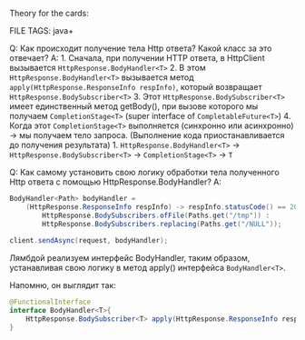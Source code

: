 
Theory for the cards: 

FILE TAGS: java+

Q: Как происходит получение тела Http ответа? Какой класс за это отвечает?
A: 1. Сначала, при получении HTTP ответа, в HttpClient вызывается `HttpResponse.BodyHandler<T>`
2. В этом `HttpResponse.BodyHandler<T>` вызывается метод `apply(HttpResponse.ResponseInfo respInfo)`, который возвращает `HttpResponse.BodySubscriber<T>`
3. Этот `HttpResponse.BodySubscriber<T>` имеет единственный метод getBody(), при вызове которого мы получаем `CompletionStage<T>` (super interface of `CompletableFuture<T>`)
4. Когда этот `CompletionStage<T>` выполняется (синхронно или асинхронно) -> мы получаем тело запроса. (Выполнение кода приостанавливается до получения результата)
	1. 
`HttpResponse.BodyHandler<T>` -> `HttpResponse.BodySubscriber<T>` -> `CompletionStage<T>` -> `T`
<!--ID: 1758736947110-->

Q: Как самому установить свою логику обработки тела полученного Http ответа с помощью HttpResponse.BodyHandler?
A:  
```java
BodyHandler<Path> bodyHandler = 
	(HttpResponse.ResponseInfo respInfo) -> respInfo.statusCode() == 200 ? 
		HttpResponse.BodySubscribers.ofFile(Paths.get("/tmp")) :
		HttpResponse.BodySubscribers.replacing(Paths.get("/NULL"));
	
client.sendAsync(request, bodyHandler);
```
Лямбдой реализуем интерфейс BodyHandler, таким образом, устанавливая свою логику в метод apply() интерфейса `BodyHandler<T>`.
	
Напомню, он выглядит так:
```java
@FunctionalInterface
interface BodyHandler<T>{
	HttpResponse.BodySubscriber<T> apply(HttpResponse.ResponseInfo respInfo);
}
```
<!--ID: 1758738097693-->
